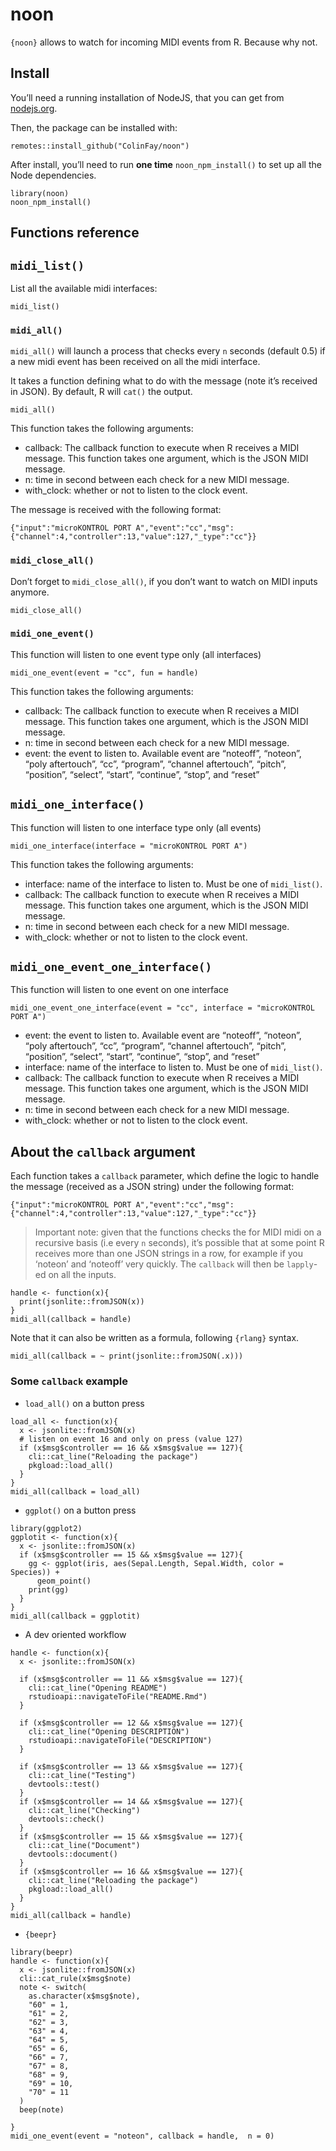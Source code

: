 
<!-- README.md is generated from README.Rmd. Please edit that file -->

noon
====

<!-- badges: start -->
<!-- badges: end -->

`{noon}` allows to watch for incoming MIDI events from R. Because why
not.

Install
-------

You’ll need a running installation of NodeJS, that you can get from
[nodejs.org](https://nodejs.org/en/download/).

Then, the package can be installed with:

    remotes::install_github("ColinFay/noon")

After install, you’ll need to run **one time** `noon_npm_install()` to
set up all the Node dependencies.

    library(noon)
    noon_npm_install()

Functions reference
-------------------

`midi_list()`
-------------

List all the available midi interfaces:

    midi_list()

### `midi_all()`

`midi_all()` will launch a process that checks every `n` seconds
(default 0.5) if a new midi event has been received on all the midi
interface.

It takes a function defining what to do with the message (note it’s
received in JSON). By default, R will `cat()` the output.

    midi_all()

This function takes the following arguments:

-   callback: The callback function to execute when R receives a MIDI
    message. This function takes one argument, which is the JSON MIDI
    message.
-   n: time in second between each check for a new MIDI message.
-   with\_clock: whether or not to listen to the clock event.

The message is received with the following format:

    {"input":"microKONTROL PORT A","event":"cc","msg":{"channel":4,"controller":13,"value":127,"_type":"cc"}}

### `midi_close_all()`

Don’t forget to `midi_close_all()`, if you don’t want to watch on MIDI
inputs anymore.

    midi_close_all()

### `midi_one_event()`

This function will listen to one event type only (all interfaces)

    midi_one_event(event = "cc", fun = handle)

This function takes the following arguments:

-   callback: The callback function to execute when R receives a MIDI
    message. This function takes one argument, which is the JSON MIDI
    message.
-   n: time in second between each check for a new MIDI message.
-   event: the event to listen to. Available event are “noteoff”,
    “noteon”, “poly aftertouch”, “cc”, “program”, “channel aftertouch”,
    “pitch”, “position”, “select”, “start”, “continue”, “stop”, and
    “reset”

`midi_one_interface()`
----------------------

This function will listen to one interface type only (all events)

    midi_one_interface(interface = "microKONTROL PORT A")

This function takes the following arguments:

-   interface: name of the interface to listen to. Must be one of
    `midi_list()`.
-   callback: The callback function to execute when R receives a MIDI
    message. This function takes one argument, which is the JSON MIDI
    message.
-   n: time in second between each check for a new MIDI message.
-   with\_clock: whether or not to listen to the clock event.

`midi_one_event_one_interface()`
--------------------------------

This function will listen to one event on one interface

    midi_one_event_one_interface(event = "cc", interface = "microKONTROL PORT A")

-   event: the event to listen to. Available event are “noteoff”,
    “noteon”, “poly aftertouch”, “cc”, “program”, “channel aftertouch”,
    “pitch”, “position”, “select”, “start”, “continue”, “stop”, and
    “reset”
-   interface: name of the interface to listen to. Must be one of
    `midi_list()`.
-   callback: The callback function to execute when R receives a MIDI
    message. This function takes one argument, which is the JSON MIDI
    message.
-   n: time in second between each check for a new MIDI message.
-   with\_clock: whether or not to listen to the clock event.

About the `callback` argument
-----------------------------

Each function takes a `callback` parameter, which define the logic to
handle the message (received as a JSON string) under the following
format:

    {"input":"microKONTROL PORT A","event":"cc","msg":{"channel":4,"controller":13,"value":127,"_type":"cc"}}

> Important note: given that the functions checks the for MIDI midi on a
> recursive basis (i.e every `n` seconds), it’s possible that at some
> point R receives more than one JSON strings in a row, for example if
> you ‘noteon’ and ‘noteoff’ very quickly. The `callback` will then be
> `lapply`-ed on all the inputs.

    handle <- function(x){
      print(jsonlite::fromJSON(x))
    }
    midi_all(callback = handle)

Note that it can also be written as a formula, following `{rlang}`
syntax.

    midi_all(callback = ~ print(jsonlite::fromJSON(.x)))

### Some `callback` example

-   `load_all()` on a button press

<!-- -->

    load_all <- function(x){
      x <- jsonlite::fromJSON(x)
      # listen on event 16 and only on press (value 127)
      if (x$msg$controller == 16 && x$msg$value == 127){
        cli::cat_line("Reloading the package")
        pkgload::load_all()
      }
    }
    midi_all(callback = load_all)

-   `ggplot()` on a button press

<!-- -->

    library(ggplot2)
    ggplotit <- function(x){
      x <- jsonlite::fromJSON(x)
      if (x$msg$controller == 15 && x$msg$value == 127){
        gg <- ggplot(iris, aes(Sepal.Length, Sepal.Width, color = Species)) + 
          geom_point()
        print(gg)
      }
    }
    midi_all(callback = ggplotit)

-   A dev oriented workflow

<!-- -->

    handle <- function(x){
      x <- jsonlite::fromJSON(x)
      
      if (x$msg$controller == 11 && x$msg$value == 127){
        cli::cat_line("Opening README")
        rstudioapi::navigateToFile("README.Rmd")
      }
      
      if (x$msg$controller == 12 && x$msg$value == 127){
        cli::cat_line("Opening DESCRIPTION")
        rstudioapi::navigateToFile("DESCRIPTION")
      }
      
      if (x$msg$controller == 13 && x$msg$value == 127){
        cli::cat_line("Testing")
        devtools::test()
      }
      if (x$msg$controller == 14 && x$msg$value == 127){
        cli::cat_line("Checking")
        devtools::check()
      }
      if (x$msg$controller == 15 && x$msg$value == 127){
        cli::cat_line("Document")
        devtools::document()
      }
      if (x$msg$controller == 16 && x$msg$value == 127){
        cli::cat_line("Reloading the package")
        pkgload::load_all()
      }
    }
    midi_all(callback = handle)

-   `{beepr}`

<!-- -->

    library(beepr)
    handle <- function(x){
      x <- jsonlite::fromJSON(x)
      cli::cat_rule(x$msg$note)
      note <- switch(
        as.character(x$msg$note), 
        "60" = 1,
        "61" = 2,
        "62" = 3,
        "63" = 4,
        "64" = 5,
        "65" = 6,
        "66" = 7,
        "67" = 8,
        "68" = 9,
        "69" = 10,
        "70" = 11
      )
      beep(note)
      
    }
    midi_one_event(event = "noteon", callback = handle,  n = 0)
